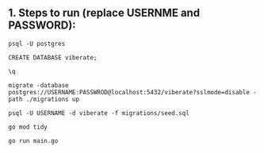 
## 1. Steps to run (replace USERNME and PASSWORD):

```
psql -U postgres

CREATE DATABASE viberate;

\q

migrate -database postgres://USERNAME:PASSWROD@localhost:5432/viberate?sslmode=disable -path ./migrations up

psql -U USERNAME -d viberate -f migrations/seed.sql

go mod tidy

go run main.go
```